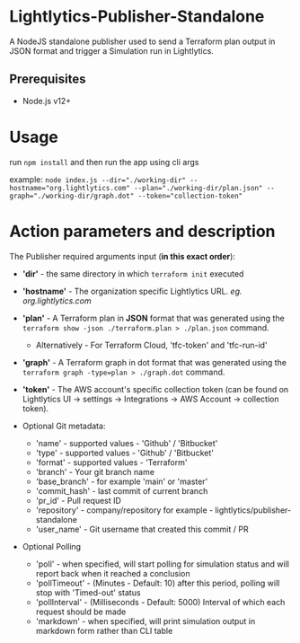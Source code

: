 # Lightlytics-Publisher-Standalone

A NodeJS standalone publisher used to send a Terraform plan output in JSON format and trigger a Simulation run in
Lightlytics.

## Prerequisites

- Node.js v12+

# Usage

run `npm install` and then run the app using cli args

example: `node index.js --dir="./working-dir" --hostname="org.lightlytics.com" --plan="./working-dir/plan.json" --graph="./working-dir/graph.dot" --token="collection-token"`

# Action parameters and description

The Publisher required arguments input (**in this exact order**):

* **'dir'** - the same directory in which `terraform init` executed
* **'hostname'** - The organization specific Lightlytics URL. *eg. org.lightlytics.com*
* **'plan'** - A Terraform plan in **JSON** format that was generated using
  the `terraform show -json ./terraform.plan > ./plan.json` command.
    * Alternatively - For Terraform Cloud, 'tfc-token' and 'tfc-run-id'
* **'graph'** - A Terraform graph in dot format that was generated using the `terraform graph -type=plan > ./graph.dot`
  command.
* **'token'** - The AWS account's specific collection token (can be found on Lightlytics UI -> settings -> Integrations
  -> AWS Account -> collection token).


* Optional Git metadata:
    * 'name' - supported values - 'Github' / 'Bitbucket'
    * 'type' - supported values - 'Github' / 'Bitbucket'
    * 'format' - supported values - 'Terraform'
    * 'branch' - Your git branch name
    * 'base_branch' - for example 'main' or 'master'
    * 'commit_hash' - last commit of current branch
    * 'pr_id' - Pull request ID
    * 'repository' - company/repository for example - lightlytics/publisher-standalone
    * 'user_name' - Git username that created this commit / PR
* Optional Polling
    * 'poll' - when specified, will start polling for simulation status and will report back when it reached a
      conclusion
    * 'pollTimeout' - (Minutes - Default: 10) after this period, polling will stop with 'Timed-out' status
    * 'pollInterval' - (Milliseconds - Default: 5000) Interval of which each request should be made
    * 'markdown' - when specified, will print simulation output in markdown form rather than CLI table